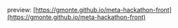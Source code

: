 preview: [https://gmonte.github.io/meta-hackathon-front](https://gmonte.github.io/meta-hackathon-front)
